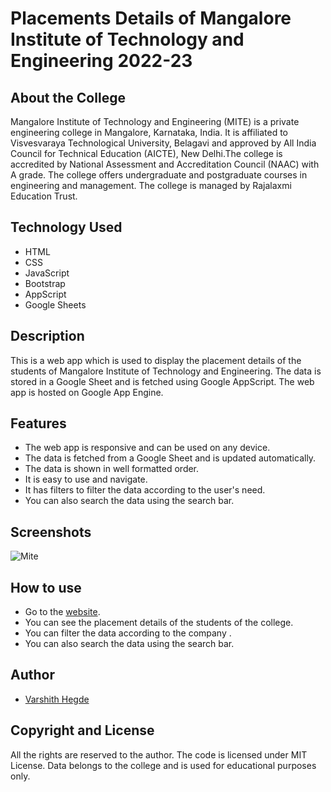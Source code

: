 #  Placements Details of Mangalore Institute of Technology and Engineering 2022-23

## About the College

Mangalore Institute of Technology and Engineering (MITE) is a private engineering college in Mangalore, Karnataka, India. It is affiliated to Visvesvaraya Technological University, Belagavi and approved by All India Council for Technical Education (AICTE), New Delhi.The college is accredited by National Assessment and Accreditation Council (NAAC) with A grade. The college offers undergraduate and postgraduate courses in engineering and management. The college is managed by Rajalaxmi Education Trust.


## Technology Used

- HTML
- CSS
- JavaScript 
- Bootstrap
- AppScript
- Google Sheets

## Description

This is a web app which is used to display the placement details of the students of Mangalore Institute of Technology and Engineering. The data is stored in a Google Sheet and is fetched using Google AppScript. The web app is hosted on Google App Engine.

## Features

- The web app is responsive and can be used on any device.
- The data is fetched from a Google Sheet and is updated automatically.
- The data is shown in well formatted order.
- It is easy to use and navigate.
- It has filters to filter the data according to the user's need.
- You can also search the data using the search bar.


## Screenshots
![Mite](https://user-images.githubusercontent.com/80502833/189928270-c17238af-4b8d-49a9-add0-5cdab0870d5b.png)

## How to use

- Go to the [website](https://varshithvhegde.me/placements/).
- You can see the placement details of the students of the college.
- You can filter the data according to the company .
- You can also search the data using the search bar.

## Author

- [Varshith Hegde](https://varshithvhegde.github.io)

## Copyright and License

All the rights are reserved to the author. The code is licensed under MIT License. Data belongs to the college and is used for educational purposes only.
